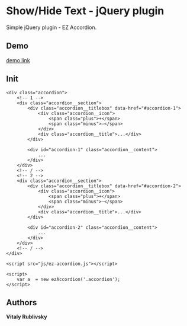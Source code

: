 # Show/Hide Text - jQuery plugin

Simple jQuery plugin - EZ Accordion.

## Demo

[demo link](https://rublikfun.github.io/ez-accordion/)

## Init

```
<div class="accordion">
    <!-- 1 -->
    <div class="accordion__section">
        <div class="accordion__titlebox" data-href="#accordion-1">
            <div class="accordion__icon">
                <span class="plus">+</span>
                <span class="minus">—</span>
            </div>
            <div class="accordion__title">...</div>
        </div>

        <div id="accordion-1" class="accordion__content">
            ...
        </div>
    </div>
    <!-- / -->
    <!-- 2 -->
    <div class="accordion__section">
        <div class="accordion__titlebox" data-href="#accordion-2">
            <div class="accordion__icon">
                <span class="plus">+</span>
                <span class="minus">—</span>
            </div>
            <div class="accordion__title">...</div>
        </div>

        <div id="accordion-2" class="accordion__content">
            ...
        </div>
    </div>
    <!-- / -->
</div>

<script src="js/ez-accordion.js"></script>

<script>
    var a  = new ezAccordion('.accordion');
</script>
```
## Authors

**Vitaly Rublivsky**
